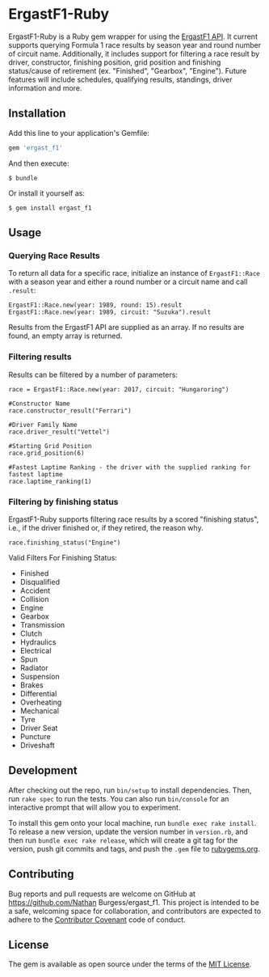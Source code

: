 # ErgastF1-Ruby
ErgastF1-Ruby is a Ruby gem wrapper for using the [ErgastF1 API](http://ergast.com/mrd/).
It current supports querying Formula 1 race results by season year and round number of circuit name. Additionally, it includes support for filtering a race result by driver, constructor, finishing position, grid position and finishing status/cause of retirement (ex. "Finished", "Gearbox", "Engine"). Future features will include schedules, qualifying results, standings, driver information and more.

## Installation

Add this line to your application's Gemfile:

```ruby
gem 'ergast_f1'
```

And then execute:

    $ bundle

Or install it yourself as:

    $ gem install ergast_f1

## Usage

### Querying Race Results
To return all data for a specific race, initialize an instance of `ErgastF1::Race` with a season year and either a round number or a circuit name and call `.result`:

```
ErgastF1::Race.new(year: 1989, round: 15).result
ErgastF1::Race.new(year: 1989, circuit: "Suzuka").result

```
Results from the ErgastF1 API are supplied as an array. If no results are found, an empty array is returned.

### Filtering results
Results can be filtered by a number of parameters:

```
race = ErgastF1::Race.new(year: 2017, circuit: "Hungaroring")

#Constructor Name
race.constructor_result("Ferrari")

#Driver Family Name
race.driver_result("Vettel")

#Starting Grid Position
race.grid_position(6)

#Fastest Laptime Ranking - the driver with the supplied ranking for fastest laptime
race.laptime_ranking(1)

```
### Filtering by finishing status
ErgastF1-Ruby supports filtering race results by a scored "finishing status", i.e., if the driver finished or, if they retired, the reason why.
```
race.finishing_status("Engine")
```
Valid Filters For Finishing Status:

* Finished
* Disqualified
* Accident
* Collision
* Engine
* Gearbox
* Transmission
* Clutch
* Hydraulics
* Electrical
* Spun
* Radiator
* Suspension
* Brakes
* Differential
* Overheating
* Mechanical
* Tyre
* Driver Seat
* Puncture
* Driveshaft

## Development

After checking out the repo, run `bin/setup` to install dependencies. Then, run `rake spec` to run the tests. You can also run `bin/console` for an interactive prompt that will allow you to experiment.

To install this gem onto your local machine, run `bundle exec rake install`. To release a new version, update the version number in `version.rb`, and then run `bundle exec rake release`, which will create a git tag for the version, push git commits and tags, and push the `.gem` file to [rubygems.org](https://rubygems.org).

## Contributing

Bug reports and pull requests are welcome on GitHub at https://github.com/Nathan Burgess/ergast_f1. This project is intended to be a safe, welcoming space for collaboration, and contributors are expected to adhere to the [Contributor Covenant](http://contributor-covenant.org) code of conduct.


## License

The gem is available as open source under the terms of the [MIT License](http://opensource.org/licenses/MIT).

